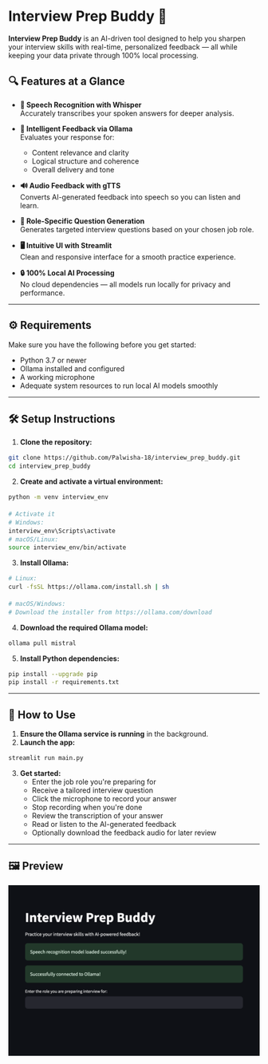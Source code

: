 # Interview Prep Buddy 🎯

**Interview Prep Buddy** is an AI-driven tool designed to help you sharpen your interview skills with real-time, personalized feedback — all while keeping your data private through 100% local processing.

## 🔍 Features at a Glance

- **🎤 Speech Recognition with Whisper**  
  Accurately transcribes your spoken answers for deeper analysis.

- **🤖 Intelligent Feedback via Ollama**  
  Evaluates your response for:
  - Content relevance and clarity  
  - Logical structure and coherence  
  - Overall delivery and tone

- **🔊 Audio Feedback with gTTS**  
  Converts AI-generated feedback into speech so you can listen and learn.

- **🎯 Role-Specific Question Generation**  
  Generates targeted interview questions based on your chosen job role.

- **🖥️ Intuitive UI with Streamlit**  
  Clean and responsive interface for a smooth practice experience.

- **🔒 100% Local AI Processing**  
  No cloud dependencies — all models run locally for privacy and performance.

---

## ⚙️ Requirements

Make sure you have the following before you get started:

- Python 3.7 or newer  
- Ollama installed and configured  
- A working microphone  
- Adequate system resources to run local AI models smoothly

---

## 🛠️ Setup Instructions

1. **Clone the repository:**

```bash
git clone https://github.com/Palwisha-18/interview_prep_buddy.git
cd interview_prep_buddy
```

2. **Create and activate a virtual environment:**

```bash
python -m venv interview_env

# Activate it
# Windows:
interview_env\Scripts\activate
# macOS/Linux:
source interview_env/bin/activate
```

3. **Install Ollama:**

```bash
# Linux:
curl -fsSL https://ollama.com/install.sh | sh

# macOS/Windows:
# Download the installer from https://ollama.com/download
```

4. **Download the required Ollama model:**

```bash
ollama pull mistral
```

5. **Install Python dependencies:**

```bash
pip install --upgrade pip
pip install -r requirements.txt
```

---

## 🚀 How to Use

1. **Ensure the Ollama service is running** in the background.
2. **Launch the app:**

```bash
streamlit run main.py
```

3. **Get started:**
   - Enter the job role you're preparing for
   - Receive a tailored interview question
   - Click the microphone to record your answer
   - Stop recording when you're done
   - Review the transcription of your answer
   - Read or listen to the AI-generated feedback
   - Optionally download the feedback audio for later review

---

## 🖼️ Preview

![Landing Page](https://github.com/sarmishra/Interview-Prep-Buddy/blob/main/landing_page_interview_prep_budy.png)
